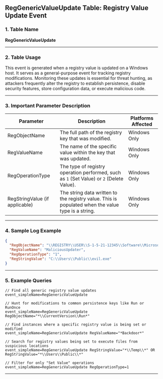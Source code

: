 ## RegGenericValueUpdate Table: Registry Value Update Event

### 1. Table Name
**RegGenericValueUpdate**

---

### 2. Table Usage
This event is generated when a registry value is updated on a Windows host. It serves as a general-purpose event for tracking registry modifications. Monitoring these updates is essential for threat hunting, as attackers frequently alter the registry to establish persistence, disable security features, store configuration data, or execute malicious code.

---

### 3. Important Parameter Description

| Parameter | Description | Platforms Affected |
|---|---|---|
| RegObjectName | The full path of the registry key that was modified. | Windows Only |
| RegValueName | The name of the specific value within the key that was updated. | Windows Only |
| RegOperationType | The type of registry operation performed, such as `1` (Set Value) or `2` (Delete Value). | Windows Only |
| RegStringValue (if applicable) | The string data written to the registry value. This is populated when the value type is a string. | Windows Only |

---

### 4. Sample Log Example

```json
{
  "RegObjectName": "\\REGISTRY\\USER\\S-1-5-21-12345\\Software\\Microsoft\\Windows\\CurrentVersion\\Run",
  "RegValueName": "MaliciousUpdater",
  "RegOperationType": "1",
  "RegStringValue": "C:\\Users\\Public\\evil.exe"
}
```

---

### 5. Example Queries
```xql
// Find all generic registry value updates
event_simpleName=RegGenericValueUpdate

// Hunt for modifications to common persistence keys like Run or RunOnce
event_simpleName=RegGenericValueUpdate RegObjectName="*\\CurrentVersion\\Run*"

// Find instances where a specific registry value is being set or modified
event_simpleName=RegGenericValueUpdate RegValueName="*Backdoor*"

// Search for registry values being set to execute files from suspicious locations
event_simpleName=RegGenericValueUpdate RegStringValue="*\\Temp\\*" OR RegStringValue="*\\Users\\Public\\*"

// Filter for only "Set Value" operations
event_simpleName=RegGenericValueUpdate RegOperationType=1
```
---